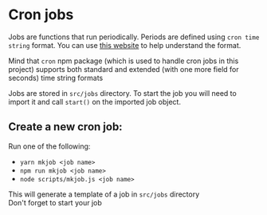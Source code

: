 # Cron jobs

Jobs are functions that run periodically. Periods are defined using `cron time string` format. You can use 
[this website](https://crontab.guru/#0_0_*_*_1) to help understand the format.

Mind that `cron` npm package (which is used to handle cron jobs in this project) supports both standard and extended 
(with one more field for seconds) time string formats

Jobs are stored in `src/jobs` directory. To start the job you will need to import it and call `start()` on the imported 
job object.

## Create a new cron job:
Run one of the following:
- `yarn mkjob <job name>`
- `npm run mkjob <job name>`
- `node scripts/mkjob.js <job name>`

This will generate a template of a job in `src/jobs` directory \
Don't forget to start your job

